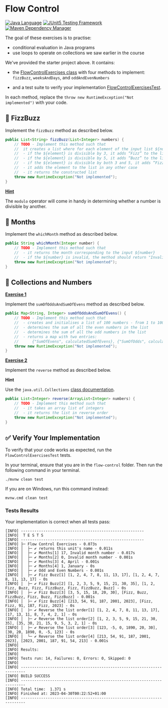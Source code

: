 # Flow Control

[![Java Language](https://img.shields.io/badge/PLATFORM-OpenJDK-3A75B0.svg?style=for-the-badge)][1]
[![JUnit5 Testing Framework](https://img.shields.io/badge/testing%20framework-JUnit5-26A162.svg?style=for-the-badge)][3]
[![Maven Dependency Manager](https://img.shields.io/badge/dependency%20manager-Maven-AA215A.svg?style=for-the-badge)][4]

The goal of these exercises is to practise:
- conditional evaluation in Java programs
- use loops to operate on collections we saw earlier in the course

We've provided the starter project above. It contains:

- the [FlowControlExercises class][5] with four methods to implement: `fizzBuzz`, `weeksAndDays`, and `oddAndEvenNumbers`

- and a test suite to verify your implementation [FlowControlExercisesTest][6].

In each method, replace the `throw new RuntimeException("Not implemented")` with your code.

## :bee: FizzBuzz

Implement the `fizzBuzz` method as described below.

```java
public List<String> fizzBuzz(List<Integer> numbers) {
    // TODO - Implement this method such that 
    //  it creates a list where for each element of the input list ${numbers}
    //  - if the ${element} is divisible by 3, it adds “Fizz” to the list 
    //  - if the ${element} is divisible by 5, it adds “Buzz” to the list 
    //  - if the ${element} is divisible by both 3 and 5, it adds “FizzBuzz” to the list 
    //  - it adds the element to the list in any other case 
    //  - it returns the constructed list
    throw new RuntimeException("Not implemented");
}
```

**<ins>Hint</ins>** <br/>

The `modulo` operator will come in handy in determining whether a number is divisible by another.

## :date: Months

Implement the `whichMonth` method as described below.

```java
public String whichMonth(Integer number) {
    // TODO - Implement this method such that
    //  - it returns the month corresponding to the input ${number}
    //  - if the ${number} is invalid, the method should return "Invalid month number"
    throw new RuntimeException("Not implemented");
}
```

## :100: Collections and Numbers

**<ins>Exercise 1</ins>**

Implement the `sumOfOddsAndSumOfEvens` method as described below.

```java
public Map<String, Integer> sumOfOddsAndSumOfEvens() {
    // TODO - Implement this method such that
    //  - creates and initialises a list of 100 numbers - from 1 to 100
    //  - determines the sum of all the even numbers in the list
    //  - determines the sum of all the odd numbers in the list
    //  - returns a map with two entries:
    //      {"SumOfEvens", calculatedSumOfEvens}, {"SumOfOdds", calculatedSumOfOdds}
    throw new RuntimeException("Not implemented");
}
```

**<ins>Exercise 2</ins>**

Implement the `reverse` method as described below.

**Hint** <br/>

Use the `java.util.Collections` [class documentation][2].

```java
public List<Integer> reverse(ArrayList<Integer> numbers) {
    // TODO - Implement this method such that
    //  - it takes an array list of integers
    //  - it returns the list in reverse order
    throw new RuntimeException("Not implemented");
}
```

## :white_check_mark: Verify Your Implementation

To verify that your code works as expected, run the `FlowControlExercisesTest` tests.

In your terminal, ensure that you are in the `flow-control` folder.
Then run the following command in your terminal.

```shell
./mvnw clean test
```

If you are on Windows, run this command instead:

```shell
mvnw.cmd clean test
```

### Tests Results

Your implementation is correct when all tests pass:

```shell
[INFO] -------------------------------------------------------
[INFO]  T E S T S
[INFO] -------------------------------------------------------
[INFO] ├─ Flow Control Exercises - 0.073s
[INFO] │  ├─ ✔ returns this unit's name - 0.011s
[INFO] │  ├─ ✔ Months[1] 17, Invalid month number - 0.017s
[INFO] │  ├─ ✔ Months[2] 0, Invalid month number - 0.001s
[INFO] │  ├─ ✔ Months[3] 4, April - 0.001s
[INFO] │  ├─ ✔ Months[4] 1, January - 0s
[INFO] │  ├─ ✔ Odd and Even Numbers - 0.001s
[INFO] │  ├─ ✔ Fizz Buzz[1] [1, 2, 4, 7, 8, 11, 13, 17], [1, 2, 4, 7, 8, 11, 13, 17] - 0s
[INFO] │  ├─ ✔ Fizz Buzz[2] [1, 2, 3, 5, 9, 15, 21, 30, 35], [1, 2, Fizz, Buzz, Fizz, FizzBuzz, Fizz, FizzBuzz, Buzz] - 0s
[INFO] │  ├─ ✔ Fizz Buzz[3] [3, 5, 15, 18, 20, 30], [Fizz, Buzz, FizzBuzz, Fizz, Buzz, FizzBuzz] - 0.001s
[INFO] │  ├─ ✔ Fizz Buzz[4] [213, 54, 91, 187, 2001, 2023], [Fizz, Fizz, 91, 187, Fizz, 2023] - 0s
[INFO] │  ├─ ✔ Reverse the list order[1] [1, 2, 4, 7, 8, 11, 13, 17], [17, 13, 11, 8, 7, 4, 2, 1] - 0s
[INFO] │  ├─ ✔ Reverse the list order[2] [1, 2, 3, 5, 9, 15, 21, 30, 35], [35, 30, 21, 15, 9, 5, 3, 2, 1] - 0s
[INFO] │  ├─ ✔ Reverse the list order[3] [123, -5, 0, 1890, 20, 30], [30, 20, 1890, 0, -5, 123] - 0s
[INFO] │  └─ ✔ Reverse the list order[4] [213, 54, 91, 187, 2001, 2023], [2023, 2001, 187, 91, 54, 213] - 0.001s
[INFO] 
[INFO] Results:
[INFO] 
[INFO] Tests run: 14, Failures: 0, Errors: 0, Skipped: 0
[INFO] 
[INFO] ------------------------------------------------------------------------
[INFO] BUILD SUCCESS
[INFO] ------------------------------------------------------------------------
[INFO] Total time:  1.371 s
[INFO] Finished at: 2023-04-30T00:22:52+01:00
[INFO] ------------------------------------------------------------------------

```

[1]: https://docs.oracle.com/javase/17/docs/api/index.html
[2]: https://docs.oracle.com/javase/8/docs/api/java/util/Collections.html
[3]: https://junit.org/junit5/
[4]: https://maven.apache.org/
[5]: https://github.com/cbfacademy/intro-to-java-course/blob/main/exercises/flow-control/src/main/java/com/cbfacademy/FlowControlExercises.java
[6]: https://github.com/cbfacademy/intro-to-java-course/blob/main/exercises/flow-control/src/test/java/com/cbfacademy/FlowControlExercisesTest.java